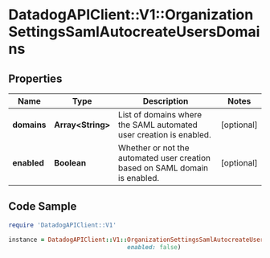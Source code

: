 # DatadogAPIClient::V1::OrganizationSettingsSamlAutocreateUsersDomains

## Properties

Name | Type | Description | Notes
------------ | ------------- | ------------- | -------------
**domains** | **Array&lt;String&gt;** | List of domains where the SAML automated user creation is enabled. | [optional] 
**enabled** | **Boolean** | Whether or not the automated user creation based on SAML domain is enabled. | [optional] 

## Code Sample

```ruby
require 'DatadogAPIClient::V1'

instance = DatadogAPIClient::V1::OrganizationSettingsSamlAutocreateUsersDomains.new(domains: null,
                                 enabled: false)
```


